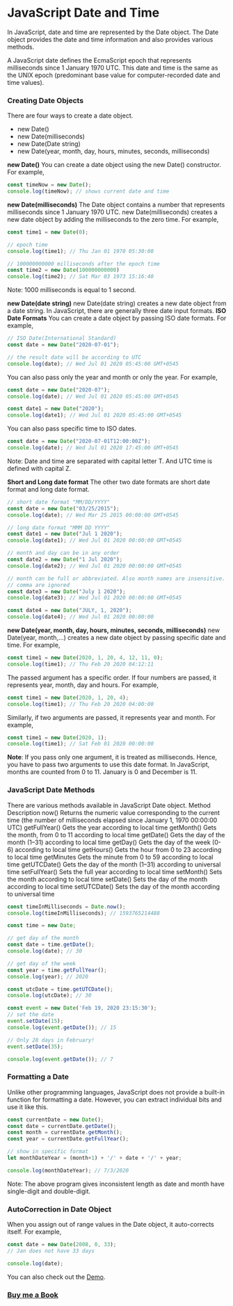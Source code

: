 # JavaScript Date and Time
In JavaScript, date and time are represented by the Date object. The Date object provides the date and time information and also provides various methods.

A JavaScript date defines the EcmaScript epoch that represents milliseconds since 1 January 1970 UTC. This date and time is the same as the UNIX epoch (predominant base value for computer-recorded date and time values).

### Creating Date Objects
There are four ways to create a date object.
- new Date()
- new Date(milliseconds)
- new Date(Date string)
- new Date(year, month, day, hours, minutes, seconds, milliseconds)

**new Date()**
You can create a date object using the new Date() constructor. For example,
```javascript
const timeNow = new Date();
console.log(timeNow); // shows current date and time
```
**new Date(milliseconds)**
The Date object contains a number that represents milliseconds since 1 January 1970 UTC.
new Date(milliseconds) creates a new date object by adding the milliseconds to the zero time. For example,

```javascript
const time1 = new Date(0);

// epoch time
console.log(time1); // Thu Jan 01 1970 05:30:00

// 100000000000 milliseconds after the epoch time
const time2 = new Date(100000000000)
console.log(time2); // Sat Mar 03 1973 15:16:40
```
Note: 1000 milliseconds is equal to 1 second.

**new Date(date string)**
new Date(date string) creates a new date object from a date string.
In JavaScript, there are generally three date input formats.
**ISO Date Formats**
You can create a date object by passing ISO date formats. For example,
```javascript
// ISO Date(International Standard)
const date = new Date("2020-07-01");

// the result date will be according to UTC
console.log(date); // Wed Jul 01 2020 05:45:00 GMT+0545
```
You can also pass only the year and month or only the year. For example,
```javascript
const date = new Date("2020-07");
console.log(date); // Wed Jul 01 2020 05:45:00 GMT+0545

const date1 = new Date("2020");
console.log(date1); // Wed Jul 01 2020 05:45:00 GMT+0545
```
You can also pass specific time to ISO dates.
```javascript
const date = new Date("2020-07-01T12:00:00Z");
console.log(date); // Wed Jul 01 2020 17:45:00 GMT+0545
```
Note: Date and time are separated with capital letter T. And UTC time is defined with capital Z.

**Short and Long date format**
The other two date formats are short date format and long date format.
```javascript
// short date format "MM/DD/YYYY"
const date = new Date("03/25/2015");
console.log(date); // Wed Mar 25 2015 00:00:00 GMT+0545

// long date format "MMM DD YYYY"
const date1 = new Date("Jul 1 2020");
console.log(date1); // Wed Jul 01 2020 00:00:00 GMT+0545

// month and day can be in any order
const date2 = new Date("1 Jul 2020");
console.log(date2); // Wed Jul 01 2020 00:00:00 GMT+0545

// month can be full or abbreviated. Also month names are insensitive.
// comma are ignored
const date3 = new Date("July 1 2020");
console.log(date3); // Wed Jul 01 2020 00:00:00 GMT+0545

const date4 = new Date("JULY, 1, 2020");
console.log(date4); // Wed Jul 01 2020 00:00:00
```
**new Date(year, month, day, hours, minutes, seconds, milliseconds)**
new Date(year, month,...) creates a new date object by passing specific date and time. For example,
```javascript
const time1 = new Date(2020, 1, 20, 4, 12, 11, 0);
console.log(time1); // Thu Feb 20 2020 04:12:11
```
The passed argument has a specific order.
If four numbers are passed, it represents year, month, day and hours. For example,
```javascript
const time1 = new Date(2020, 1, 20, 4);
console.log(time1); // Thu Feb 20 2020 04:00:00
```
Similarly, if two arguments are passed, it represents year and month. For example,
```javascript
const time1 = new Date(2020, 1);
console.log(time1); // Sat Feb 01 2020 00:00:00
```
**Note**: If you pass only one argument, it is treated as milliseconds. Hence, you have to pass two arguments to use this date format.
In JavaScript, months are counted from 0 to 11. January is 0 and December is 11.

### JavaScript Date Methods
There are various methods available in JavaScript Date object.
Method	Description
now()	Returns the numeric value corresponding to the current time (the number of milliseconds elapsed since January 1, 1970 00:00:00 UTC)
getFullYear()	Gets the year according to local time
getMonth()	Gets the month, from 0 to 11 according to local time
getDate()	Gets the day of the month (1–31) according to local time
getDay()	Gets the day of the week (0-6) according to local time
getHours()	Gets the hour from 0 to 23 according to local time
getMinutes	Gets the minute from 0 to 59 according to local time
getUTCDate()	Gets the day of the month (1–31) according to universal time
setFullYear()	Sets the full year according to local time
setMonth()	Sets the month according to local time
setDate()	Sets the day of the month according to local time
setUTCDate()	Sets the day of the month according to universal time

```javascript
const timeInMilliseconds = Date.now();
console.log(timeInMilliseconds); // 1593765214488

const time = new Date;

// get day of the month
const date = time.getDate();
console.log(date); // 30

// get day of the week
const year = time.getFullYear();
console.log(year); // 2020

const utcDate = time.getUTCDate();
console.log(utcDate); // 30

const event = new Date('Feb 19, 2020 23:15:30');
// set the date
event.setDate(15);
console.log(event.getDate()); // 15

// Only 28 days in February!
event.setDate(35);

console.log(event.getDate()); // 7
```
### Formatting a Date
Unlike other programming languages, JavaScript does not provide a built-in function for formatting a date.
However, you can extract individual bits and use it like this.
```javascript
const currentDate = new Date();
const date = currentDate.getDate();
const month = currentDate.getMonth();
const year = currentDate.getFullYear();

// show in specific format
let monthDateYear = (month+1) + '/' + date + '/' + year;

console.log(monthDateYear); // 7/3/2020
```
Note: The above program gives inconsistent length as date and month have single-digit and double-digit.

### AutoCorrection in Date Object
When you assign out of range values in the Date object, it auto-corrects itself. For example,
```javascript
const date = new Date(2008, 0, 33);
// Jan does not have 33 days

console.log(date);
```

You can also check out the [Demo](https://praveenorugantitech.github.io/praveenorugantitech-vanilla-js/12_Date_Time/Demo).

### [Buy me a Book](https://www.buymeacoffee.com/praveenoruganti)


